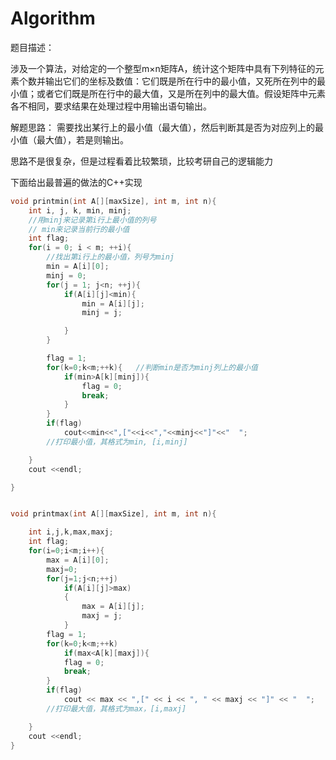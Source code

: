 # Algorithm


题目描述：


 涉及一个算法，对给定的一个整型m×n矩阵A，统计这个矩阵中具有下列特征的元素个数并输出它们的坐标及数值：它们既是所在行中的最小值，又死所在列中的最小值；或者它们既是所在行中的最大值，又是所在列中的最大值。假设矩阵中元素各不相同，要求结果在处理过程中用输出语句输出。
 
 
 

 解题思路：
 需要找出某行上的最小值（最大值），然后判断其是否为对应列上的最小值（最大值），若是则输出。
 
 思路不是很复杂，但是过程看着比较繁琐，比较考研自己的逻辑能力
 
下面给出最普遍的做法的C++实现

```C++
void printmin(int A[][maxSize], int m, int n){
    int i, j, k, min, minj;
    //用minj来记录第i行上最小值的列号
    // min来记录当前行的最小值
    int flag;
    for(i = 0; i < m; ++i){
        //找出第i行上的最小值，列号为minj
        min = A[i][0];
        minj = 0;
        for(j = 1; j<n; ++j){
            if(A[i][j]<min){
                min = A[i][j];
                minj = j;

            }
        }

        flag = 1;
        for(k=0;k<m;++k){   //判断min是否为minj列上的最小值
            if(min>A[k][minj]){
                flag = 0;
                break;
            }
        }
        if(flag)
            cout<<min<<",["<<i<<","<<minj<<"]"<<"  ";
        //打印最小值，其格式为min, [i,minj]

    }
    cout <<endl;

}


void printmax(int A[][maxSize], int m, int n){

    int i,j,k,max,maxj;
    int flag;
    for(i=0;i<m;i++){
        max = A[i][0];
        maxj=0;
        for(j=1;j<n;++j)
            if(A[i][j]>max)
            {
                max = A[i][j];
                maxj = j;
            }
        flag = 1;
        for(k=0;k<m;++k)
            if(max<A[k][maxj]){
            flag = 0;
            break;
        }
        if(flag)
            cout << max << ",[" << i << ", " << maxj << "]" << "  ";
        //打印最大值，其格式为max，[i,maxj]

    }
    cout <<endl;
}


```


